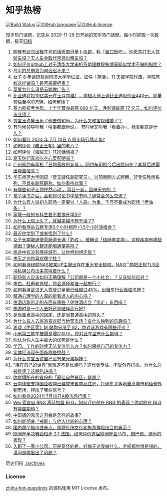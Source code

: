 # 知乎热榜
[![Build Status](https://github.com/ToWeLong/zhihu-hot-questions/workflows/CI/badge.svg)](https://github.com/ToWeLong/zhihu-hot-questions/actions)
[![GitHub language](https://img.shields.io/badge/language-golang-orange.svg)](https://golang.org/)
[![GitHub license](https://img.shields.io/github/license/ToWeLong/zhihu-hot-questions)](https://github.com/ToWeLong/zhihu-hot-questions/blob/main/LICENSE)

知乎热门话题，记录从 2020-11-29 日开始的知乎热门话题。每小时抓取一次数据，按天[归档](./archives)

<!-- BEGIN -->

1. [网传有武汉出租车司机请愿取消萝卜快跑，称「留口饭吃」，你愿意打无人驾驶车吗？无人车会取代常规出租车吗？](https://www.zhihu.com/question/661173112)
1. [如何评价github上对于清华大学电机系助理教授施博辰疑似学术不端的指控？](https://www.zhihu.com/question/661149751)
1. [乌军的总崩溃为何迟迟不来？](https://www.zhihu.com/question/661144630)
1. [女子 8 年读研获得同济大学学位证，证件「存活」 11 天被学院作废，学院有权这样做吗？是否需要担责？](https://www.zhihu.com/question/661076980)
1. [苹果为什么请岳云鹏做广告？](https://www.zhihu.com/question/661023918)
1. [比亚迪将投10亿美元在土耳其建厂，摩根大通上调比亚迪股价至440元、销量预估至400万辆，如何解读？](https://www.zhihu.com/question/661222342)
1. [赛力斯扭亏为盈，上半年营收最高 660 亿元，净利润最高 17 亿元，如何评价该业绩？](https://www.zhihu.com/question/661176555)
1. [贾宝玉说黛玉死了他去做和尚，为什么又和宝钗结婚了？](https://www.zhihu.com/question/661075017)
1. [有时候领导叫我「啥事都跟他说」，有时候又叫我「看着办」，标准到底是什么？](https://www.zhihu.com/question/660814131)
1. [如何看待 2024 年 7月 10日 A 股市场行情走势?](https://www.zhihu.com/question/661217189)
1. [如何评价《雍正王朝》里的老八？](https://www.zhihu.com/question/659733206)
1. [如何评价《海贼王》1120话情报？](https://www.zhihu.com/question/661186348)
1. [夏天你们喜欢吃空心菜配粥吗？](https://www.zhihu.com/question/660216837)
1. [广州网约车司机「日均营收创新低」，网约车司机今后出路何在？其背后透露出哪些信息？](https://www.zhihu.com/question/661029275)
1. [华东师范大学回应「贾玉璇任副研究员」，以项目制方式聘用，非专任教师系列，不具有副高职称，如何看待此事？](https://www.zhihu.com/question/661133549)
1. [有哪些句子让你怦然心动 ，耳目一新，回味无穷的 ？](https://www.zhihu.com/question/661155838)
1. [孩子读书之后，会和你讨论书中情节吗？通常会怎么交流？](https://www.zhihu.com/question/660702765)
1. [为什么有人说初入职场一定要以「人品」为重，千万不要成为职场「老油条」？](https://www.zhihu.com/question/661001671)
1. [家境一般的专科生要不要提升学历?](https://www.zhihu.com/question/661168581)
1. [为什么上班上久了，就越来越不想干活了?](https://www.zhihu.com/question/661177131)
1. [如何看待岳云鹏专场3个小时相声+1.5个小时演唱会？](https://www.zhihu.com/question/661092495)
1. [最近你学到了或者悟到了什么?](https://www.zhihu.com/question/661148000)
1. [女子长期喝通便茶肠道长满「豹纹」，被确诊「结肠黑变病」，这种疾病有哪些诱因？便秘人群还能喝通便茶吗？](https://www.zhihu.com/question/661082665)
1. [旅途中有没有哪座城市，让你特别想定居？](https://www.zhihu.com/question/659898539)
1. [鬼灭之刃你喜欢哪个柱？](https://www.zhihu.com/question/659025283)
1. [如何看待绿联NAS被某UP主爆出存在重大安全缺陷，NAS厂商把正规TLS证书私钥公布出来意味着什么？](https://www.zhihu.com/question/660919109)
1. [职场新人应该如何正确理解「公司就是一个小社会」？又该如何应对？](https://www.zhihu.com/question/660947980)
1. [李白、杜甫和苏轼，你会选择和谁一起旅行？](https://www.zhihu.com/question/659665702)
1. [如何看待武汉无人驾驶订单量已经超过45%，出租车行业面临洗牌？](https://www.zhihu.com/question/661130346)
1. [精通心理学的人真的能看透人的内心吗？](https://www.zhihu.com/question/661050054)
1. [住酒店能带走的东西有哪些？你住酒店会「带走」东西吗？](https://www.zhihu.com/question/660168373)
1. [旅游时是一个人去好还是结伴而行好?](https://www.zhihu.com/question/660352132)
1. [是当重点高中的凤尾，还是当普通高中的鸡头？](https://www.zhihu.com/question/660874438)
1. [为什么有人去旅游喜欢逛当地菜市场？有什么独到的乐趣吗？](https://www.zhihu.com/question/659898590)
1. [游戏《绝区零》M 站均分涨至 82，你对该游戏有哪些评价？](https://www.zhihu.com/question/660803822)
1. [小米第三款车被爆是增程SUV，你对此车型有什么期待？](https://www.zhihu.com/question/661126567)
1. [你认为你人生中最大的优势是什么？](https://www.zhihu.com/question/555131626)
1. [学习、工作的时候无法专注怎么办？如何保持自己的专注力？](https://www.zhihu.com/question/661014922)
1. [实体经济现在面临哪些挑战？](https://www.zhihu.com/question/660127663)
1. [为什么贾宝玉说自己没有亲兄弟姐妹？](https://www.zhihu.com/question/660708399)
1. [“活在自己的世界”里难道不是优点吗？这代表专注，不受外界打扰。为什么总被批评？这是PUA吗？](https://www.zhihu.com/question/661005432)
1. [你觉得所在的省份的「最佳自然景区」是哪？](https://www.zhihu.com/question/660620503)
1. [云南德宏支持国企收购已建成未售商品住房，打通东北等地重点城市和缅甸外销市场，释放了哪些信号？](https://www.zhihu.com/question/661143512)
1. [如何看待2024年7月10日A股市场行情？](https://www.zhihu.com/question/661115623)
1. [Wei 官宣自 RNG 离队加盟 BLG，如何评价他在 RNG 的表现？你对他在 BLG 有哪些期待？](https://www.zhihu.com/question/661218324)
1. [中国版的鬼灭之刃会是怎样的故事?](https://www.zhihu.com/question/553894049)
1. [如何能彻底「戒断」与他人比较的心理？](https://www.zhihu.com/question/661006635)
1. [国内哪个城市或景点，是将传统文化和旅游体验结合的典范？](https://www.zhihu.com/question/661134622)
1. [欧洲杯半决赛西班牙 2:1 法国，如何评价这届欧洲杯亚马尔、姆巴佩、德尚的表现？](https://www.zhihu.com/question/661188628)
1. [入职了一家小公司，可是奇怪的是，好像无论我做什么，老板都觉得是错的，请问是哪里出了问题？](https://www.zhihu.com/question/661029840)

<!-- END -->

历史归档 [./archives](./archives)


### License
[zhihu-hot-questions](https://github.com/towelong/zhihu-hot-questions) 的源码使用 MIT License 发布。